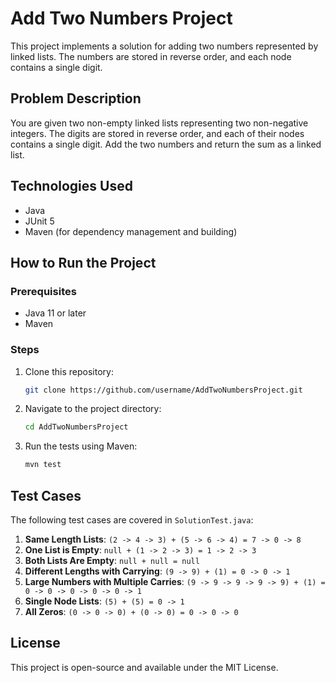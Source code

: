# Add Two Numbers Project

This project implements a solution for adding two numbers represented by linked lists. The numbers are stored in reverse order, and each node contains a single digit.

## Problem Description

You are given two non-empty linked lists representing two non-negative integers. The digits are stored in reverse order, and each of their nodes contains a single digit. Add the two numbers and return the sum as a linked list.

## Technologies Used

- Java
- JUnit 5
- Maven (for dependency management and building)

## How to Run the Project

### Prerequisites

- Java 11 or later
- Maven

### Steps

1. Clone this repository:
    ```bash
    git clone https://github.com/username/AddTwoNumbersProject.git
    ```

2. Navigate to the project directory:
    ```bash
    cd AddTwoNumbersProject
    ```

3. Run the tests using Maven:
    ```bash
    mvn test
    ```

## Test Cases

The following test cases are covered in `SolutionTest.java`:

1. **Same Length Lists**: `(2 -> 4 -> 3) + (5 -> 6 -> 4) = 7 -> 0 -> 8`
2. **One List is Empty**: `null + (1 -> 2 -> 3) = 1 -> 2 -> 3`
3. **Both Lists Are Empty**: `null + null = null`
4. **Different Lengths with Carrying**: `(9 -> 9) + (1) = 0 -> 0 -> 1`
5. **Large Numbers with Multiple Carries**: `(9 -> 9 -> 9 -> 9 -> 9) + (1) = 0 -> 0 -> 0 -> 0 -> 0 -> 1`
6. **Single Node Lists**: `(5) + (5) = 0 -> 1`
7. **All Zeros**: `(0 -> 0 -> 0) + (0 -> 0) = 0 -> 0 -> 0`

## License

This project is open-source and available under the MIT License.
